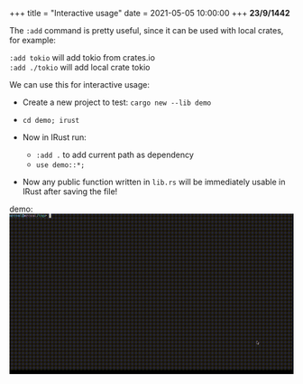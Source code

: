 +++
title = "Interactive usage"
date = 2021-05-05 10:00:00
+++
**23/9/1442**

The `:add` command is pretty useful, since it can be used with local crates, for example:

`:add tokio` will add tokio from crates.io\
`:add ./tokio` will add local crate tokio


We can use this for interactive usage:

- Create a new project to test: `cargo new --lib demo`

- `cd demo; irust`

- Now in IRust run: 

  - `:add .` to add current path as dependency
  - `use demo::*;`

- Now any public function written in `lib.rs` will be immediately usable in IRust after saving the file!

demo:
![Alt Text](https://github.com/sigmaSd/sigmaSd.github.io/raw/master/content/irust_book/assets/irust.gif)
